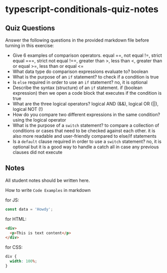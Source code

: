 # typescript-conditionals-quiz-notes

## Quiz Questions

Answer the following questions in the provided markdown file before turning in this exercise:

- Give 6 examples of comparison operators.
  equal ==, not equal !=, strict equal ===, strict not equal !==, greater than >, less than <, greater than or equal >=, less than or equal <=
- What data type do comparison expressions evaluate to?
  boolean
- What is the purpose of an `if` statement?
  to check if a condition is true
- Is `else` required in order to use an `if` statement?
  no, it is optional
- Describe the syntax (structure) of an `if` statement.
  if (boolean expression) then we open a code block that executes if the condition is true
- What are the three logical operators?
  logical AND (&&), logical OR (||), logical NOT (!)
- How do you compare two different expressions in the same condition?
  using the logical operator
- What is the purpose of a `switch` statement?
  to compare a collection of conditions or cases that need to be checked against each other. it is also more readable and user-friendly compared to else/if statements
- Is a `default` clause required in order to use a `switch` statement?
  no, it is optional but it is a good way to handle a catch all in case any previous clauses did not execute

## Notes

All student notes should be written here.

How to write `Code Examples` in markdown

for JS:

```javascript
const data = 'Howdy';
```

for HTML:

```html
<div>
  <p>This is text content</p>
</div>
```

for CSS:

```css
div {
  width: 100%;
}
```
